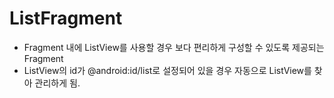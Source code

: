 # ListFragment
- Fragment 내에 ListView를 사용할 경우 보다 편리하게 구성할 수 있도록 제공되는 Fragment
- ListView의 id가 @android:id/list로 설정되어 있을 경우 자동으로 ListView를 찾아 관리하게 됨.